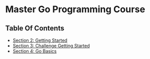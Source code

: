 # Master Go Programming Course

## Table Of Contents
* [Section 2: Getting Started](section2_getting_started)
* [Section 3: Challenge Getting Started](section3_challenge_gs)
* [Section 4: Go Basics](section4_go_basics)